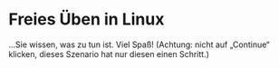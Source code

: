 # Freies Üben in Linux

...Sie wissen, was zu tun ist. Viel Spaß!
(Achtung: nicht auf „Continue“ klicken, dieses Szenario hat nur diesen einen Schritt.)
